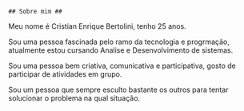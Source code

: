     ## Sobre mim ##

Meu nome é Cristian Enrique Bertolini, tenho 25 anos.

Sou uma pessoa fascinada pelo ramo da tecnologia e progrmação, atualmente estou cursando Analise e Desenvolvimento de sistemas.

Sou uma pessoa bem criativa, comunicativa e participativa, gosto de participar de atividades em grupo.

Sou um pessoa que sempre esculto bastante os outros para tentar solucionar o problema na qual situação.
